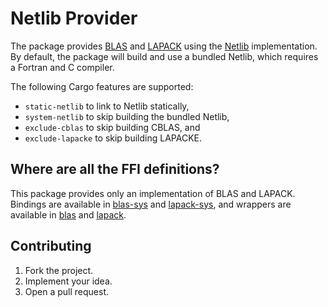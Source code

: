 # Netlib Provider

The package provides [BLAS][1] and [LAPACK][2] using the [Netlib][3]
implementation. By default, the package will build and use a bundled Netlib,
which requires a Fortran and C compiler.

The following Cargo features are supported:

* `static-netlib` to link to Netlib statically,
* `system-netlib` to skip building the bundled Netlib,
* `exclude-cblas` to skip building CBLAS, and
* `exclude-lapacke` to skip building LAPACKE.

## Where are all the FFI definitions?

This package provides only an implementation of BLAS and LAPACK. Bindings are
available in [blas-sys][4] and [lapack-sys][5], and wrappers are available in
[blas][6] and [lapack][7].

## Contributing

1. Fork the project.
2. Implement your idea.
3. Open a pull request.

[1]: https://en.wikipedia.org/wiki/Basic_Linear_Algebra_Subprograms
[2]: https://en.wikipedia.org/wiki/LAPACK
[3]: http://www.netlib.org/lapack

[4]: https://github.com/stainless-steel/blas-sys
[5]: https://github.com/stainless-steel/lapack-sys
[6]: https://github.com/stainless-steel/blas
[7]: https://github.com/stainless-steel/lapack
